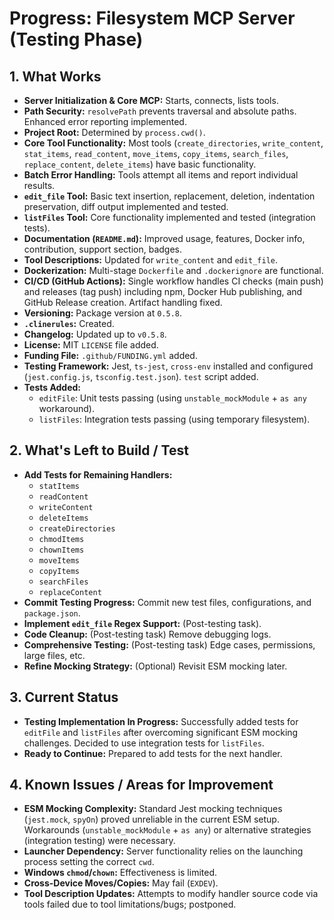 <!-- Version: 4.0 | Last Updated: 2025-06-06 | Updated By: Roo -->
# Progress: Filesystem MCP Server (Testing Phase)

## 1. What Works

- **Server Initialization & Core MCP:** Starts, connects, lists tools.
- **Path Security:** `resolvePath` prevents traversal and absolute paths. Enhanced error reporting implemented.
- **Project Root:** Determined by `process.cwd()`.
- **Core Tool Functionality:** Most tools (`create_directories`, `write_content`, `stat_items`, `read_content`, `move_items`, `copy_items`, `search_files`, `replace_content`, `delete_items`) have basic functionality.
- **Batch Error Handling:** Tools attempt all items and report individual results.
- **`edit_file` Tool:** Basic text insertion, replacement, deletion, indentation preservation, diff output implemented and tested.
- **`listFiles` Tool:** Core functionality implemented and tested (integration tests).
- **Documentation (`README.md`):** Improved usage, features, Docker info, contribution, support section, badges.
- **Tool Descriptions:** Updated for `write_content` and `edit_file`.
- **Dockerization:** Multi-stage `Dockerfile` and `.dockerignore` are functional.
- **CI/CD (GitHub Actions):** Single workflow handles CI checks (main push) and releases (tag push) including npm, Docker Hub publishing, and GitHub Release creation. Artifact handling fixed.
- **Versioning:** Package version at `0.5.8`.
- **`.clinerules`:** Created.
- **Changelog:** Updated up to `v0.5.8`.
- **License:** MIT `LICENSE` file added.
- **Funding File:** `.github/FUNDING.yml` added.
- **Testing Framework:** Jest, `ts-jest`, `cross-env` installed and configured (`jest.config.js`, `tsconfig.test.json`). `test` script added.
- **Tests Added:**
    - `editFile`: Unit tests passing (using `unstable_mockModule` + `as any` workaround).
    - `listFiles`: Integration tests passing (using temporary filesystem).

## 2. What's Left to Build / Test

- **Add Tests for Remaining Handlers:**
    - `statItems`
    - `readContent`
    - `writeContent`
    - `deleteItems`
    - `createDirectories`
    - `chmodItems`
    - `chownItems`
    - `moveItems`
    - `copyItems`
    - `searchFiles`
    - `replaceContent`
- **Commit Testing Progress:** Commit new test files, configurations, and `package.json`.
- **Implement `edit_file` Regex Support:** (Post-testing task).
- **Code Cleanup:** (Post-testing task) Remove debugging logs.
- **Comprehensive Testing:** (Post-testing task) Edge cases, permissions, large files, etc.
- **Refine Mocking Strategy:** (Optional) Revisit ESM mocking later.

## 3. Current Status

- **Testing Implementation In Progress:** Successfully added tests for `editFile` and `listFiles` after overcoming significant ESM mocking challenges. Decided to use integration tests for `listFiles`.
- **Ready to Continue:** Prepared to add tests for the next handler.

## 4. Known Issues / Areas for Improvement

- **ESM Mocking Complexity:** Standard Jest mocking techniques (`jest.mock`, `spyOn`) proved unreliable in the current ESM setup. Workarounds (`unstable_mockModule` + `as any`) or alternative strategies (integration testing) were necessary.
- **Launcher Dependency:** Server functionality relies on the launching process setting the correct `cwd`.
- **Windows `chmod`/`chown`:** Effectiveness is limited.
- **Cross-Device Moves/Copies:** May fail (`EXDEV`).
- **Tool Description Updates:** Attempts to modify handler source code via tools failed due to tool limitations/bugs; postponed.
